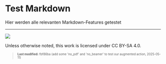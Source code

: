# Test Markdown

Hier werden alle relevanten Markdown-Features getestet

------------------------------------------------------------------------

<img src="https://licensebuttons.net/l/by-sa/4.0/88x31.png">

Unless otherwise noted, this work is licensed under CC BY-SA 4.0.

<blockquote><p><sup><sub><strong>Last modified:</strong> fbf86ba (add some 'no_pdf' and 'no_beamer' to test our augmented action, 2025-05-11)<br></sub></sup></p></blockquote>
